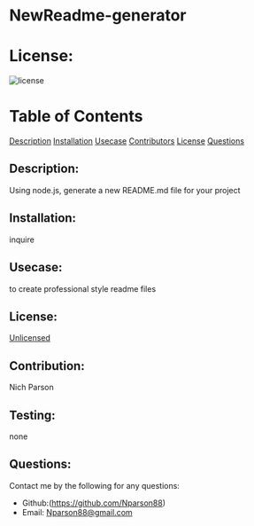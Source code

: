  # NewReadme-generator
 # License: 
![license](https://img.shields.io/badge/License-[Unlicensed](Unlicensed.txt)-blue?style=for-the-badge&logo=appveyor.svg)
 # Table of Contents 
[Description](#description)
[Installation](#installation)
[Usecase](#Usecase)
[Contributors](#contributors)
[License](#license)
[Questions](#questions)
    
 ## Description: 
 Using node.js, generate a new README.md file for your project
 ## Installation: 
 inquire
 ## Usecase: 
 to create professional style readme files
 ## License: 
[Unlicensed](Unlicensed.txt)
 ## Contribution: 
 Nich Parson
 ## Testing: 
 none
 ## Questions: 
 Contact me by the following for any questions:
 * Github:(https://github.com/Nparson88)
 * Email: Nparson88@gmail.com 